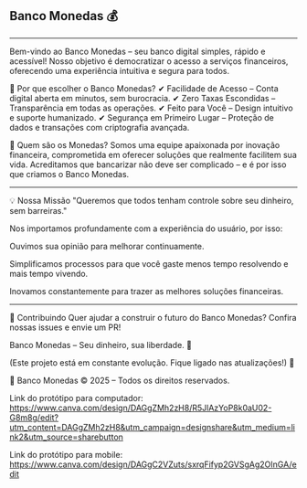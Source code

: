 ## Banco Monedas 💰

-------------

Bem-vindo ao Banco Monedas – seu banco digital simples, rápido e acessível! Nosso objetivo é democratizar o acesso a serviços financeiros, oferecendo uma experiência intuitiva e segura para todos.

🌟 Por que escolher o Banco Monedas?
✔ Facilidade de Acesso – Conta digital aberta em minutos, sem burocracia.
✔ Zero Taxas Escondidas – Transparência em todas as operações.
✔ Feito para Você – Design intuitivo e suporte humanizado.
✔ Segurança em Primeiro Lugar – Proteção de dados e transações com criptografia avançada.

🚀 Quem são os Monedas?
Somos uma equipe apaixonada por inovação financeira, comprometida em oferecer soluções que realmente facilitem sua vida. Acreditamos que bancarizar não deve ser complicado – e é por isso que criamos o Banco Monedas.

------------

💡 Nossa Missão
"Queremos que todos tenham controle sobre seu dinheiro, sem barreiras."

Nos importamos profundamente com a experiência do usuário, por isso:

Ouvimos sua opinião para melhorar continuamente.

Simplificamos processos para que você gaste menos tempo resolvendo e mais tempo vivendo.

Inovamos constantemente para trazer as melhores soluções financeiras.

--------------

🤝 Contribuindo
Quer ajudar a construir o futuro do Banco Monedas? Confira nossas issues e envie um PR!

Banco Monedas – Seu dinheiro, sua liberdade. 💙

(Este projeto está em constante evolução. Fique ligado nas atualizações!) 🚀

🔐 Banco Monedas © 2025 – Todos os direitos reservados.



Link do protótipo para computador: https://www.canva.com/design/DAGgZMh2zH8/R5JlAzYoP8k0aU02-G8m8g/edit?utm_content=DAGgZMh2zH8&utm_campaign=designshare&utm_medium=link2&utm_source=sharebutton

Link do protótipo para mobile: https://www.canva.com/design/DAGgC2VZuts/sxrqFifyp2GVSgAg2OInGA/edit



   
